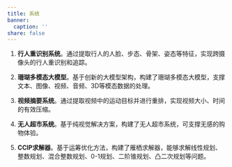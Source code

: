```yaml
---
title: 系统
banner:
  caption: ''
share: false
---
```

1. **行人重识别系统**。通过提取行人的人脸、步态、骨架、姿态等特征，实现跨摄像头的行人重识别和追踪。
<div style="text-align: center"></div>
          
2. **珊瑚多模态大模型**。基于创新的大模型架构，构建了珊瑚多模态大模型，支撑文本、图像、视频、音频、3D等模态数据的处理。
<div style="text-align: center"></div>
        
3. **视频摘要系统**。通过提取视频中的运动目标并进行重排，实现视频大小、时间的有效压缩。<br/>
<div style="text-align: center"></div>
        
4. **无人超市系统**。基于纯视觉解决方案，构建了无人超市系统，可支撑无感的购物体验。<br/>
<div style="text-align: center"></div>
        
5. **CCIP求解器**。基于运筹优化方法，构建了雁栖求解器，能够求解线性规划、整数规划、混合整数规划、0-1规划、二阶锥规划、凸二次规划等问题。